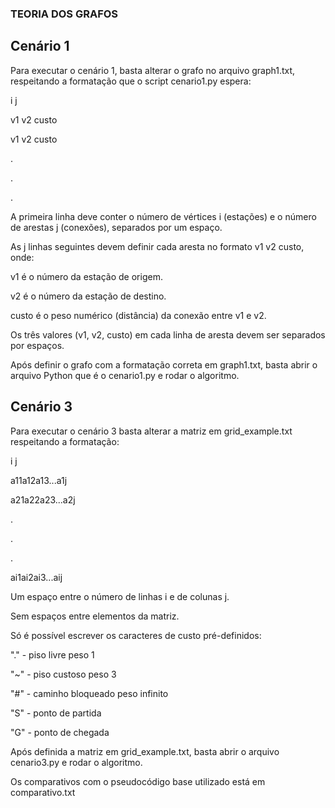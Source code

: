 ### TEORIA DOS GRAFOS
## Cenário 1 
Para executar o cenário 1, basta alterar o grafo no arquivo graph1.txt, respeitando a formatação que o script cenario1.py espera:

i j

v1 v2 custo

v1 v2 custo

.

.

.

A primeira linha deve conter o número de vértices i (estações) e o número de arestas j (conexões), separados por um espaço.

As j linhas seguintes devem definir cada aresta no formato v1 v2 custo, onde:

v1 é o número da estação de origem.

v2 é o número da estação de destino.

custo é o peso numérico (distância) da conexão entre v1 e v2.

Os três valores (v1, v2, custo) em cada linha de aresta devem ser separados por espaços.

Após definir o grafo com a formatação correta em graph1.txt, basta abrir o arquivo Python que é o cenario1.py e rodar o algoritmo.



## Cenário 3
Para executar o cenário 3 basta alterar a matriz em grid_example.txt
respeitando a formatação:

i j

a11a12a13...a1j

a21a22a23...a2j

.

.

.

ai1ai2ai3...aij

Um espaço entre o número de linhas i e de colunas j.

Sem espaços entre elementos da matriz.

Só é possível escrever os caracteres de custo pré-definidos:

"." - piso livre peso 1

"~" - piso custoso peso 3

"#" - caminho bloqueado peso infinito

"S" - ponto de partida

"G" - ponto de chegada

Após definida a matriz em grid_example.txt, basta abrir o arquivo 
cenario3.py e rodar o algoritmo.

Os comparativos com o pseudocódigo base utilizado está em comparativo.txt
